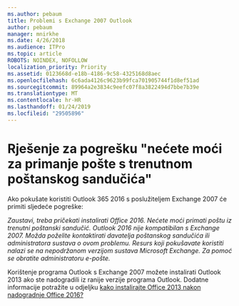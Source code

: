 ```yaml
---
ms.author: pebaum
title: Problemi s Exchange 2007 Outlook
author: pebaum
manager: mnirkhe
ms.date: 4/26/2018
ms.audience: ITPro
ms.topic: article
ROBOTS: NOINDEX, NOFOLLOW
localization_priority: Priority
ms.assetid: 0123668d-e18b-4186-9c58-4325168d8aec
ms.openlocfilehash: 6c6ada4126c9623b99fca701905744f1d8ef51ad
ms.sourcegitcommit: 89964a2e3834c9eefc07f8a3822494d7bbe7b39e
ms.translationtype: MT
ms.contentlocale: hr-HR
ms.lasthandoff: 01/24/2019
ms.locfileid: "29505896"
---
```

# <a name="solution-for-error-you-wont-be-able-to-receive-mail-from-a-current-mailbox"></a>Rješenje za pogrešku "nećete moći za primanje pošte s trenutnom poštanskog sandučića"
Ako pokušate koristiti Outlook 365 2016 s poslužiteljem Exchange 2007 će primiti sljedeće pogreške:

*Zaustavi, treba pričekati instalirati Office 2016. Nećete moći primati poštu iz trenutni poštanski sandučić. Outlook 2016 nije kompatibilan s Exchange 2007. Možda poželite kontaktirati davatelja poštanskog sandučića ili administratora sustava o ovom problemu. Resurs koji pokušavate koristiti nalazi se na nepodržanom verzijom sustava Microsoft Exchange. Za pomoć se obratite administratoru e-pošte.*

Korištenje programa Outlook s Exchange 2007 možete instalirati Outlook 2013 ako ste nadogradili iz ranije verzije programa Outlook. Dodatne informacije potražite u odjeljku [kako instalirajte Office 2013 nakon nadogradnje Office 2016?](https://support.office.com/article/a6ca92f4-cbb4-4609-9fdb-f8d3dd6812f3)